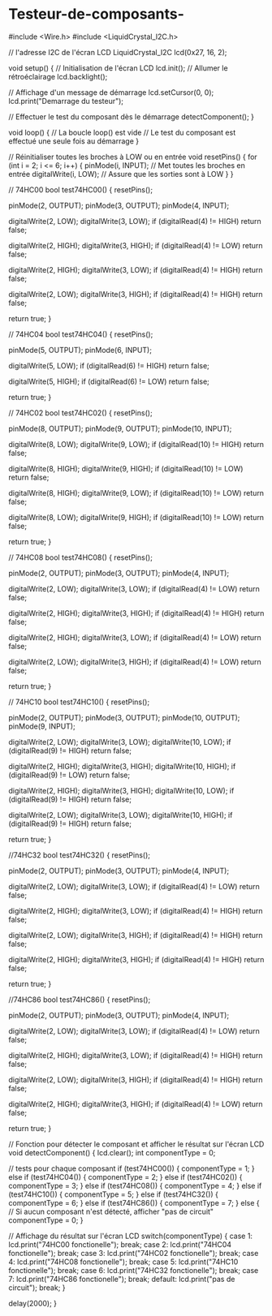 # Testeur-de-composants-
#include <Wire.h>
#include <LiquidCrystal_I2C.h>

// l'adresse I2C de l'écran LCD
LiquidCrystal_I2C lcd(0x27, 16, 2);  

void setup() {
  // Initialisation de l'écran LCD
  lcd.init();
  // Allumer le rétroéclairage
  lcd.backlight();
  
  // Affichage d'un message de démarrage
  lcd.setCursor(0, 0);
  lcd.print("Demarrage du testeur");

  // Effectuer le test du composant dès le démarrage
  detectComponent();
}

void loop() {
  // La boucle loop() est vide 
  // Le test du composant est effectué une seule fois au démarrage
}

// Réinitialiser toutes les broches à LOW ou en entrée
void resetPins() {
  for (int i = 2; i <= 6; i++) {
    pinMode(i, INPUT);  // Met toutes les broches en entrée
    digitalWrite(i, LOW);  // Assure que les sorties sont à LOW
  }
}

// 74HC00 
bool test74HC00() {
  resetPins();
  
  pinMode(2, OUTPUT); 
  pinMode(3, OUTPUT); 
  pinMode(4, INPUT);  

  digitalWrite(2, LOW);
  digitalWrite(3, LOW);
  if (digitalRead(4) != HIGH) return false;

  digitalWrite(2, HIGH);
  digitalWrite(3, HIGH);
  if (digitalRead(4) != LOW) return false;

  digitalWrite(2, HIGH);
  digitalWrite(3, LOW);
  if (digitalRead(4) != HIGH) return false;

  digitalWrite(2, LOW);
  digitalWrite(3, HIGH);
  if (digitalRead(4) != HIGH) return false;

  return true;
}

// 74HC04 
bool test74HC04() {
  resetPins();

  pinMode(5, OUTPUT);
  pinMode(6, INPUT);  

  digitalWrite(5, LOW);
  if (digitalRead(6) != HIGH) return false;

  digitalWrite(5, HIGH);
  if (digitalRead(6) != LOW) return false;

  return true;
}

// 74HC02 
bool test74HC02() {
  resetPins();

  pinMode(8, OUTPUT); 
  pinMode(9, OUTPUT); 
  pinMode(10, INPUT);  

  digitalWrite(8, LOW);
  digitalWrite(9, LOW);
  if (digitalRead(10) != HIGH) return false;

  digitalWrite(8, HIGH);
  digitalWrite(9, HIGH);
  if (digitalRead(10) != LOW) return false;

  digitalWrite(8, HIGH);
  digitalWrite(9, LOW);
  if (digitalRead(10) != LOW) return false;

  digitalWrite(8, LOW);
  digitalWrite(9, HIGH);
  if (digitalRead(10) != LOW) return false;

  return true;
}

// 74HC08 
bool test74HC08() {
  resetPins();

  pinMode(2, OUTPUT); 
  pinMode(3, OUTPUT); 
  pinMode(4, INPUT);  

  digitalWrite(2, LOW);
  digitalWrite(3, LOW);
  if (digitalRead(4) != LOW) return false;

  digitalWrite(2, HIGH);
  digitalWrite(3, HIGH);
  if (digitalRead(4) != HIGH) return false;

  digitalWrite(2, HIGH);
  digitalWrite(3, LOW);
  if (digitalRead(4) != LOW) return false;

  digitalWrite(2, LOW);
  digitalWrite(3, HIGH);
  if (digitalRead(4) != LOW) return false;

  return true;
}

// 74HC10 
bool test74HC10() {
  resetPins();

  pinMode(2, OUTPUT); 
  pinMode(3, OUTPUT); 
  pinMode(10, OUTPUT);
  pinMode(9, INPUT);  

  digitalWrite(2, LOW);
  digitalWrite(3, LOW);
  digitalWrite(10, LOW);
  if (digitalRead(9) != HIGH) return false;

  digitalWrite(2, HIGH);
  digitalWrite(3, HIGH);
  digitalWrite(10, HIGH);
  if (digitalRead(9) != LOW) return false;

  digitalWrite(2, HIGH);
  digitalWrite(3, HIGH);
  digitalWrite(10, LOW);
  if (digitalRead(9) != HIGH) return false;

  digitalWrite(2, LOW);
  digitalWrite(3, LOW);
  digitalWrite(10, HIGH);
  if (digitalRead(9) != HIGH) return false;

  return true;
}

//74HC32 
bool test74HC32() {
  resetPins();

  pinMode(2, OUTPUT); 
  pinMode(3, OUTPUT); 
  pinMode(4, INPUT);   

  digitalWrite(2, LOW);
  digitalWrite(3, LOW);
  if (digitalRead(4) != LOW) return false;

  digitalWrite(2, HIGH);
  digitalWrite(3, LOW);
  if (digitalRead(4) != HIGH) return false;

  digitalWrite(2, LOW);
  digitalWrite(3, HIGH);
  if (digitalRead(4) != HIGH) return false;

  digitalWrite(2, HIGH);
  digitalWrite(3, HIGH);
  if (digitalRead(4) != HIGH) return false;

  return true;
}

//74HC86
bool test74HC86() {
  resetPins();

  pinMode(2, OUTPUT); 
  pinMode(3, OUTPUT); 
  pinMode(4, INPUT);  

  digitalWrite(2, LOW);
  digitalWrite(3, LOW);
  if (digitalRead(4) != LOW) return false;

  digitalWrite(2, HIGH);
  digitalWrite(3, LOW);
  if (digitalRead(4) != HIGH) return false;

  digitalWrite(2, LOW);
  digitalWrite(3, HIGH);
  if (digitalRead(4) != HIGH) return false;

  digitalWrite(2, HIGH);
  digitalWrite(3, HIGH);
  if (digitalRead(4) != LOW) return false;

  return true;
}



// Fonction pour détecter le composant et afficher le résultat sur l'écran LCD
void detectComponent() {
  lcd.clear();
  int componentType = 0;

  // tests pour chaque composant
  if (test74HC00()) {
    componentType = 1;
  } else if (test74HC04()) {
    componentType = 2;
  } else if (test74HC02()) {
    componentType = 3;
  } else if (test74HC08()) {
    componentType = 4;
  } else if (test74HC10()) {
    componentType = 5;
  } else if (test74HC32()) {
    componentType = 6;
  } else if (test74HC86()) {
    componentType = 7;
  } else {
    // Si aucun composant n'est détecté, afficher "pas de circuit"
    componentType = 0;
  }

  // Affichage du résultat sur l'écran LCD
  switch(componentType) {
    case 1:
      lcd.print("74HC00 fonctionelle");
      break;
    case 2:
      lcd.print("74HC04 fonctionelle");
      break;
    case 3:
      lcd.print("74HC02 fonctionelle");
      break;
    case 4:
      lcd.print("74HC08 fonctionelle");
      break;
    case 5:
      lcd.print("74HC10 fonctionelle");
      break;
    case 6:
      lcd.print("74HC32 fonctionelle");
      break;
    case 7:
      lcd.print("74HC86 fonctionelle");
      break;
    default:
      lcd.print("pas de circuit");
      break;
  }

 
  delay(2000);
}
